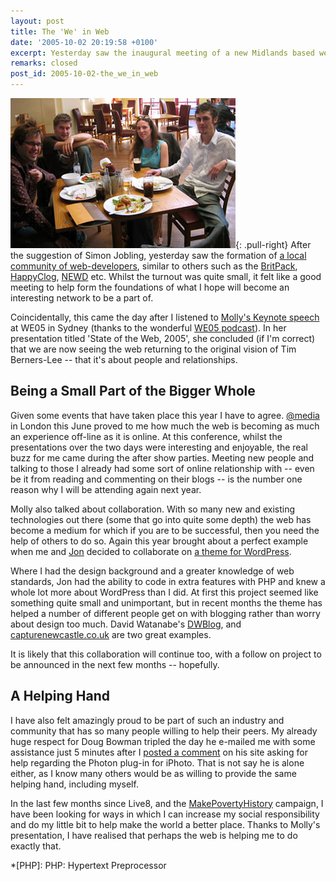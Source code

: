 ```yaml
---
layout: post
title: The 'We' in Web
date: '2005-10-02 20:19:58 +0100'
excerpt: Yesterday saw the inaugural meeting of a new Midlands based web community. This comes at a time when I'm noticing I'm part of a much larger community within our industry.
remarks: closed
post_id: 2005-10-02-the_we_in_web
---
```

![The very first Multipack meet up in Walsall](/assets/images/2005/10/midwebmeet.jpg){: .pull-right} After the suggestion of Simon Jobling, yesterday saw the formation of [a local community of web-developers][1], similar to others such as the [BritPack][2], [HappyClog][3], [NEWD][4] etc. Whilst the turnout was quite small, it felt like a good meeting to help form the foundations of what I hope will become an interesting network to be a part of.

Coincidentally, this came the day after I listened to [Molly's Keynote speech][5] at WE05 in Sydney (thanks to the wonderful [WE05 podcast][6]). In her presentation titled 'State of the Web, 2005', she concluded (if I'm correct) that we are now seeing the web returning to the original vision of Tim Berners-Lee -- that it's about people and relationships.

## Being a Small Part of the Bigger Whole
Given some events that have taken place this year I have to agree. [@media][7] in London this June proved to me how much the web is becoming as much an experience off-line as it is online. At this conference, whilst the presentations over the two days were interesting and enjoyable, the real buzz for me came during the after show parties. Meeting new people and talking to those I already had some sort of online relationship with -- even be it from reading and commenting on their blogs -- is the number one reason why I will be attending again next year.

Molly also talked about collaboration. With so many new and existing technologies out there (some that go into quite some depth) the web has become a medium for which if you are to be successful, then you need the help of others to do so. Again this year brought about a perfect example when me and [Jon][8] decided to collaborate on [a theme for WordPress][9].

Where I had the design background and a greater knowledge of web standards, Jon had the ability to code in extra features with PHP and knew a whole lot more about WordPress than I did. At first this project seemed like something quite small and unimportant, but in recent months the theme has helped a number of different people get on with blogging rather than worry about design too much. David Watanabe's [DWBlog][10], and [capturenewcastle.co.uk][11] are two great examples.

It is likely that this collaboration will continue too, with a follow on project to be announced in the next few months -- hopefully.

## A Helping Hand
I have also felt amazingly proud to be part of such an industry and community that has so many people willing to help their peers. My already huge respect for Doug Bowman tripled the day he e-mailed me with some assistance just 5 minutes after I [posted a comment][12] on his site asking for help regarding the Photon plug-in for iPhoto. That is not say he is alone either, as I know many others would be as willing to provide the same helping hand, including myself.

In the last few months since Live8, and the [MakePovertyHistory][13] campaign, I have been looking for ways in which I can increase my social responsibility and do my little bit to help make the world a better place. Thanks to Molly's presentation, I have realised that perhaps the web is helping me to do exactly that.

[1]: http://www.simonjobling.com/?p=62
[2]: http://stuffandnonsense.co.uk/general/destinations.html
[3]: http://happyclog.nl/
[4]: http://www.simplebits.com/notebook/2005/07/13/newd.html
[5]: http://www.molly.com/2005/09/28/moments-of-doubt-and-glory/
[6]: http://we05.com/podcast/
[7]: /2005/06/atmedia_2005
[8]: http://www.roobottom.com/
[9]: http://www.roobottom.com/wp_theme/
[10]: http://www.newsfirex.com/blog/
[11]: http://www.capturenewcastle.co.uk/
[12]: http://www.stopdesign.com/log/2005/08/24/photo-templates.html#comment4
[13]: http://www.makepovertyhistory.org/

*[PHP]: PHP: Hypertext Preprocessor
